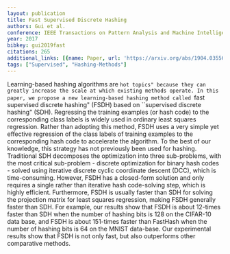 ```yaml
---
layout: publication
title: Fast Supervised Discrete Hashing
authors: Gui et al.
conference: IEEE Transactions on Pattern Analysis and Machine Intelligence
year: 2017
bibkey: gui2019fast
citations: 265
additional_links: [{name: Paper, url: 'https://arxiv.org/abs/1904.03556'}]
tags: ["Supervised", "Hashing-Methods"]
---
```

Learning-based hashing algorithms are ``hot topics" because they can greatly
increase the scale at which existing methods operate. In this paper, we propose
a new learning-based hashing method called ``fast supervised discrete hashing"
(FSDH) based on ``supervised discrete hashing" (SDH). Regressing the training
examples (or hash code) to the corresponding class labels is widely used in
ordinary least squares regression. Rather than adopting this method, FSDH uses
a very simple yet effective regression of the class labels of training examples
to the corresponding hash code to accelerate the algorithm. To the best of our
knowledge, this strategy has not previously been used for hashing. Traditional
SDH decomposes the optimization into three sub-problems, with the most critical
sub-problem - discrete optimization for binary hash codes - solved using
iterative discrete cyclic coordinate descent (DCC), which is time-consuming.
However, FSDH has a closed-form solution and only requires a single rather than
iterative hash code-solving step, which is highly efficient. Furthermore, FSDH
is usually faster than SDH for solving the projection matrix for least squares
regression, making FSDH generally faster than SDH. For example, our results
show that FSDH is about 12-times faster than SDH when the number of hashing
bits is 128 on the CIFAR-10 data base, and FSDH is about 151-times faster than
FastHash when the number of hashing bits is 64 on the MNIST data-base. Our
experimental results show that FSDH is not only fast, but also outperforms
other comparative methods.